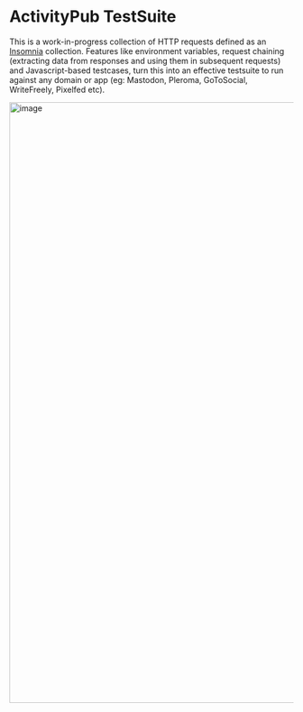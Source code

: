 # ActivityPub TestSuite

This is a work-in-progress collection of HTTP requests defined as an 
[Insomnia](https://insomnia.rest/) collection. Features like environment 
variables, request chaining (extracting data from responses and using them in subsequent requests) and 
Javascript-based testcases, turn this into an effective testsuite to run 
against any domain or app (eg: Mastodon, Pleroma, GoToSocial, 
WriteFreely, Pixelfed etc).

<img width="1065" alt="image" 
src="https://user-images.githubusercontent.com/19304/200550571-55a131df-4a37-43fc-9415-f3cb034e1f49.png">
